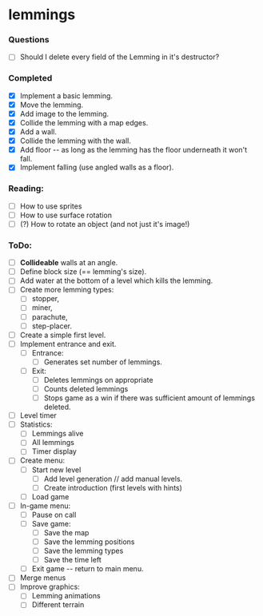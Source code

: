 # lemmings
### Questions
- [ ] Should I delete every field of the Lemming in it's destructor?

### Completed
- [x] Implement a basic lemming.
- [x] Move the lemming.
- [x] Add image to the lemming.
- [x] Collide the lemming with a map edges.
- [x] Add a wall.
- [x] Collide the lemming with the wall.
- [x] Add floor -- as long as the lemming has the floor underneath it won't fall.
- [x] Implement falling (use angled walls as a floor).

### Reading:
- [ ] How to use sprites
- [ ] How to use surface rotation
- [ ] (?) How to rotate an object (and not just it's image!)

### ToDo:
- [ ] **Collideable** walls at an angle.
- [ ] Define block size (== lemming's size).
- [ ] Add water at the bottom of a level which kills the lemming.
- [ ] Create more lemming types:
    - [ ] stopper,
    - [ ] miner,
    - [ ] parachute,
    - [ ] step-placer.
- [ ] Create a simple first level.
- [ ] Implement entrance and exit.
    - [ ] Entrance:
        - [ ] Generates set number of lemmings.
    - [ ] Exit:
        - [ ] Deletes lemmings on appropriate
        - [ ] Counts deleted lemmings
        - [ ] Stops game as a win if there was sufficient amount of lemmings deleted.
- [ ] Level timer
- [ ] Statistics:
    - [ ] Lemmings alive
    - [ ] All lemmings
    - [ ] Timer display
- [ ] Create menu:
    - [ ] Start new level
        - [ ] Add level generation // add manual levels.
        - [ ] Create introduction (first levels with hints)
    - [ ] Load game
- [ ] In-game menu:
    - [ ] Pause on call
    - [ ] Save game:
        - [ ] Save the map
        - [ ] Save the lemming positions
        - [ ] Save the lemming types
        - [ ] Save the time left
    - [ ] Exit game -- return to main menu.
- [ ] Merge menus
- [ ] Improve graphics:
    - [ ] Lemming animations
    - [ ] Different terrain